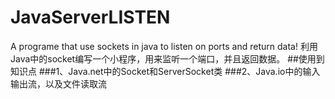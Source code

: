 # JavaServerLISTEN
A programe that use sockets in java to listen on ports and return data!
利用Java中的socket编写一个小程序，用来监听一个端口，并且返回数据。
##使用到知识点
###1、Java.net中的Socket和ServerSocket类
###2、Java.io中的输入输出流，以及文件读取流
